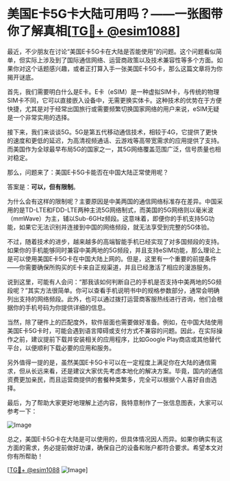 # 美国E卡5G卡大陆可用吗？——一张图带你了解真相[[TG💪+ @esim1088](https://t.me/s/esim1088)]

最近，不少朋友在讨论“美国E卡5G卡在大陆是否能使用”的问题。这个问题看似简单，但实际上涉及到了国际通信网络、运营商政策以及技术兼容性等多个方面。如果你对这个话题感兴趣，或者正打算入手一张美国E卡5G卡，那么这篇文章将为你揭开谜底。

首先，我们需要明白什么是E卡。E卡（eSIM）是一种虚拟SIM卡，与传统的物理SIM卡不同，它可以直接嵌入设备中，无需更换实体卡。这种技术的优势在于方便快捷，尤其是对于经常出国旅行或需要频繁切换国家网络的用户来说，eSIM无疑是一个非常实用的选择。

接下来，我们来谈谈5G。5G是第五代移动通信技术，相较于4G，它提供了更快的速度和更低的延迟，为高清视频通话、云游戏等高带宽需求的应用提供了支持。而美国作为全球最早布局5G的国家之一，其5G网络覆盖范围广泛，信号质量也相对稳定。

那么，问题来了：美国E卡5G卡能否在中国大陆正常使用呢？

答案是：**可以，但有限制**。

为什么会有这样的限制呢？主要原因是中美两国的通信网络标准存在差异。中国采用的是TD-LTE和FDD-LTE两种主流5G网络制式，而美国的5G网络则以毫米波（mmWave）为主，辅以Sub-6GHz频段。这意味着，即便你的手机支持5G功能，如果它无法识别并连接到中国的网络频段，就无法享受到完整的5G体验。

不过，随着技术的进步，越来越多的高端智能手机已经实现了对多国频段的支持。如果你的手机能够同时兼容中美两地的5G频段，并且支持eSIM功能，那么理论上是可以使用美国E卡5G卡在中国大陆上网的。但是，这里有一个重要的前提条件——你需要确保所购买的E卡来自正规渠道，并且已经激活了相应的漫游服务。

说到这里，可能有人会问：“那我该如何判断自己的手机是否支持中美两地的5G频段呢？”其实方法很简单。你可以查看手机说明书中的规格参数部分，通常会明确列出支持的网络频段。此外，也可以通过拨打运营商客服热线进行咨询，他们会根据你的手机号码为你提供详细的信息。

当然，除了硬件上的匹配度外，软件层面也需要做好准备。例如，在中国大陆使用美国E卡5G卡时，可能会遇到语言障碍或支付方式不兼容的问题。因此，在实际操作之前，建议提前下载并安装相关的应用程序，比如Google Play商店或其他替代平台，以便顺利下载必要的应用和服务。

另外值得一提的是，虽然美国E卡5G卡可以在一定程度上满足你在大陆的通信需求，但从长远来看，还是建议大家优先考虑本地化的解决方案。毕竟，国内的通信资费更加亲民，而且运营商提供的套餐种类繁多，完全可以根据个人喜好自由选择。

最后，为了帮助大家更好地理解上述内容，我特意制作了一张信息图表，大家可以参考一下：

![Image](https://i.postimg.cc/4NQfJmqS/Snipaste-2025-05-13-00-14-12.png)

总之，美国E卡5G卡在大陆是可以使用的，但具体情况因人而异。如果你确实有这方面的需求，务必提前做好功课，确保自己的设备和账户都符合要求。希望本文对你有所帮助！

[[TG💪+ @esim1088](https://t.me/s/esim1088) ![Image](https://i.postimg.cc/4NQfJmqS/Snipaste-2025-05-13-00-14-12.png)]